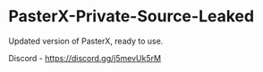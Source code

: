 
# PasterX-Private-Source-Leaked

Updated version of PasterX, ready to use.

Discord - https://discord.gg/j5mevUk5rM
                      